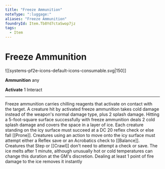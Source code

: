 ```yaml
---
title: "Freeze Ammunition"
noteType: ":luggage:"
aliases: "Freeze Ammunition"
foundryId: Item.Tb8Yd7ctaSwop7jz
tags:
  - Item
---
```


# Freeze Ammunition
![[systems-pf2e-icons-default-icons-consumable.svg|150]]

**Ammunition** any

**Activate** 1 Interact

* * *

Freeze ammunition carries chilling reagents that activate on contact with the target. A creature hit by activated freeze ammunition takes cold damage instead of the weapon's normal damage type, plus 2 splash damage. Hitting a 5-foot-square surface successfully with freeze ammunition deals 2 cold splash damage and covers the space in a layer of ice. Each creature standing on the icy surface must succeed at a DC 20 reflex check or else fall [[Prone]]. Creatures using an action to move onto the icy surface must attempt either a Reflex save or an Acrobatics check to [[Balance]]. Creatures that Step or [[Crawl]] don't need to attempt a check or save. The ice melts after 1 minute, although unusually hot or cold temperatures can change this duration at the GM's discretion. Dealing at least 1 point of fire damage to the ice removes it instantly
